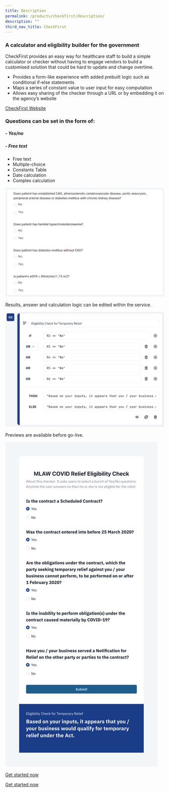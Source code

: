 ```yaml
---
title: Description
permalink: /products/checkfirst/description/
description: ""
third_nav_title: CheckFirst
---
```

### **A calculator and eligibility builder for the government**

CheckFirst provides an easy way for healthcare staff to build a simple calculator or checker without having to engage vendors to build a customised solution that could be hard to update and change overtime.

*   Provides a form-like experience with added prebuilt logic such as conditional if-else statements
*   Maps a series of constant value to user input for easy computation
*   Allows easy sharing of the checker through a URL or by embedding it on the agency’s website

[CheckFirst Website](https://www.checkfirst.gov.sg/)

### **Questions can be set in the form of:**

##### *- Yes/no*
##### **- Free text**
* Free text
* Multiple-choice  
* Constants Table
* Date calculation
* Complex calculation

![](/images/Asset%201@5.png)

Results, answer and calculation logic can be edited within the service.

![](/images/Yes_No%20step%203.png)

Previews are available before go-live.

![](/images/Yes_No%20Eligible%20result.png)

[Get started now](https://staging.d2p0smzkoz0iqs.amplifyapp.com/products/CheckFirst/get-started/)

[Get started now](https://cms.isomer.gov.sg/sites/ttsh-ogpshowcase/products/CheckFirst/get-started/)